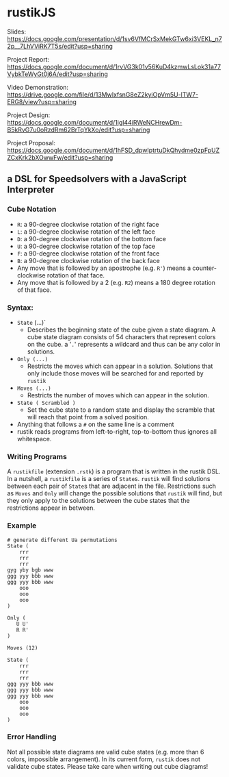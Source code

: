 # rustikJS
Slides: https://docs.google.com/presentation/d/1sv6VfMCrSxMekGTw6xi3VEKL_n72p__7LhVViRK7T5s/edit?usp=sharing

Project Report: https://docs.google.com/document/d/1rvVG3k01v56KuD4kzmwLsLok31a77VybkTeWyGt0j6A/edit?usp=sharing

Video Demonstration: https://drive.google.com/file/d/13MwIxfsnG8eZ2kyiOpVm5U-lTW7-ERG8/view?usp=sharing

Project Design: https://docs.google.com/document/d/1igl44iRWeNCHrewDm-B5kRvG7u0oRzdRm62BrTqYkXo/edit?usp=sharing

Project Proposal: https://docs.google.com/document/d/1hFSD_dpwIptrtuDkQhydme0zpFpUZZCxKrk2bXOwwFw/edit?usp=sharing

## a DSL for Speedsolvers with a JavaScript Interpreter

### Cube Notation
- `R`: a 90-degree clockwise rotation of the right face
- `L`: a 90-degree clockwise rotation of the left face
- `D`: a 90-degree clockwise rotation of the bottom face
- `U`: a 90-degree clockwise rotation of the top face
- `F`: a 90-degree clockwise rotation of the front face
- `B`: a 90-degree clockwise rotation of the back face
- Any move that is followed by an apostrophe (e.g. `R'`) means a counter-clockwise rotation of that face.
- Any move that is followed by a 2 (e.g. `R2`) means a 180 degree rotation of that face.

### Syntax:
- `State` (...)`
   - Describes the beginning state of the cube given a state diagram. A cube state
    diagram consists of 54 characters that represent colors on the cube. a '`.`' 
    represents a wildcard and thus can be any color in solutions.
- `Only (...)`
   - Restricts the moves which can appear in a solution. Solutions that only include
     those moves will be searched for and reported by `rustik`
- `Moves (...)`
   - Restricts the number of moves which can appear in the solution.
- `State ( Scrambled )`
   - Set the cube state to a random state and display the scramble that will reach that point from a solved position.
- Anything that follows a `#` on the same line is a comment
- rustik reads programs from left-to-right, top-to-bottom thus ignores all whitespace.

### Writing Programs 
A `rustikfile` (extension `.rstk`) is a program that is written in the rustik DSL.
In a nutshell, a `rustikfile` is a series of `State`s. `rustik` will find solutions between
each pair of `State`s that are adjacent in the file. Restrictions such as `Moves` and `Only`
will change the possible solutions that `rustik` will find, but they only apply to the solutions
between the cube states that the restrictions appear in between.

### Example

```
# generate different Ua permutations
State (
    rrr
    rrr
    rrr
gyg yby bgb www
ggg yyy bbb www
ggg yyy bbb www
    ooo
    ooo
    ooo
)

Only (
   U U'
   R R'
)

Moves (12)

State (
    rrr
    rrr
    rrr
ggg yyy bbb www
ggg yyy bbb www
ggg yyy bbb www
    ooo
    ooo
    ooo
)
```

### Error Handling
Not all possible state diagrams are valid cube states (e.g. more than 6 colors, impossible arrangement). In its current form, `rustik` does not validate cube states. Please take care when writing out cube diagrams!
